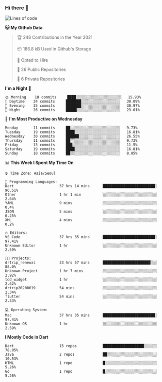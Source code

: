 ### Hi there 👋

<!--
**ska2519/ska2519** is a ✨ _special_ ✨ repository because its `README.md` (this file) appears on your GitHub profile.

Here are some ideas to get you started:

- 🔭 I’m currently working on ...
- 🌱 I’m currently learning ...
- 👯 I’m looking to collaborate on ...
- 🤔 I’m looking for help with ...
- 💬 Ask me about ...
- 📫 How to reach me: ...
- 😄 Pronouns: ...
- ⚡ Fun fact: ...
-->

<!--START_SECTION:waka-->
![Lines of code](https://img.shields.io/badge/From%20Hello%20World%20I%27ve%20Written-425871%20lines%20of%20code-blue)

**🐱 My Github Data** 

> 🏆 248 Contributions in the Year 2021
 > 
> 📦 186.8 kB Used in Github's Storage 
 > 
> 💼 Opted to Hire
 > 
> 📜 26 Public Repositories 
 > 
> 🔑 6 Private Repositories  
 > 
**I'm a Night 🦉** 

```text
🌞 Morning    18 commits     ████░░░░░░░░░░░░░░░░░░░░░   15.93% 
🌆 Daytime    34 commits     ███████░░░░░░░░░░░░░░░░░░   30.09% 
🌃 Evening    35 commits     ███████░░░░░░░░░░░░░░░░░░   30.97% 
🌙 Night      26 commits     █████░░░░░░░░░░░░░░░░░░░░   23.01%

```
📅 **I'm Most Productive on Wednesday** 

```text
Monday       11 commits     ██░░░░░░░░░░░░░░░░░░░░░░░   9.73% 
Tuesday      19 commits     ████░░░░░░░░░░░░░░░░░░░░░   16.81% 
Wednesday    30 commits     ██████░░░░░░░░░░░░░░░░░░░   26.55% 
Thursday     11 commits     ██░░░░░░░░░░░░░░░░░░░░░░░   9.73% 
Friday       13 commits     ███░░░░░░░░░░░░░░░░░░░░░░   11.5% 
Saturday     19 commits     ████░░░░░░░░░░░░░░░░░░░░░   16.81% 
Sunday       10 commits     ██░░░░░░░░░░░░░░░░░░░░░░░   8.85%

```


📊 **This Week I Spent My Time On** 

```text
⌚︎ Time Zone: Asia/Seoul

💬 Programming Languages: 
Dart                     37 hrs 14 mins      ████████████████████████░   96.51% 
Other                    1 hr 1 min          ░░░░░░░░░░░░░░░░░░░░░░░░░   2.64% 
YAML                     9 mins              ░░░░░░░░░░░░░░░░░░░░░░░░░   0.4% 
JSON                     5 mins              ░░░░░░░░░░░░░░░░░░░░░░░░░   0.25% 
XML                      4 mins              ░░░░░░░░░░░░░░░░░░░░░░░░░   0.2%

🔥 Editors: 
VS Code                  37 hrs 35 mins      ████████████████████████░   97.41% 
Unknown Editor           1 hr                ░░░░░░░░░░░░░░░░░░░░░░░░░   2.59%

🐱‍💻 Projects: 
drtrip_renewal           33 hrs 57 mins      ██████████████████████░░░   88.0% 
Unknown Project          1 hr 7 mins         ░░░░░░░░░░░░░░░░░░░░░░░░░   2.92% 
tdd_widget               1 hr                ░░░░░░░░░░░░░░░░░░░░░░░░░   2.62% 
drtrip20200619           54 mins             ░░░░░░░░░░░░░░░░░░░░░░░░░   2.34% 
flutter                  54 mins             ░░░░░░░░░░░░░░░░░░░░░░░░░   2.33%

💻 Operating System: 
Mac                      37 hrs 35 mins      ████████████████████████░   97.41% 
Unknown OS               1 hr                ░░░░░░░░░░░░░░░░░░░░░░░░░   2.59%

```

**I Mostly Code in Dart** 

```text
Dart                     15 repos            ███████████████████░░░░░░   78.95% 
Java                     2 repos             ██░░░░░░░░░░░░░░░░░░░░░░░   10.53% 
HTML                     1 repo              █░░░░░░░░░░░░░░░░░░░░░░░░   5.26% 
Go                       1 repo              █░░░░░░░░░░░░░░░░░░░░░░░░   5.26%

```



<!--END_SECTION:waka-->


